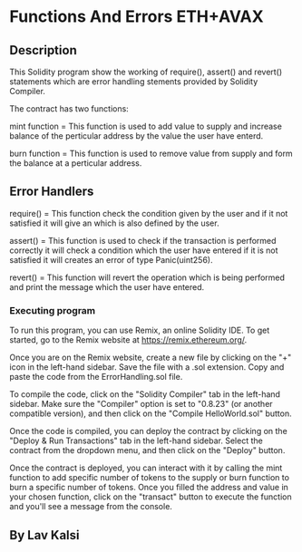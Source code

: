 # Functions And Errors ETH+AVAX

## Description
This Solidity program show the working of require(), assert() and revert() statements which are error handling stements provided by Solidity Compiler.

The contract has two functions: 

mint function = This function is used to add value to supply and increase balance of the perticular address by the value the user have enterd. 

burn function = This function is used to remove value from supply and form the balance at a perticular address.


## Error Handlers

require() = This function check the condition given by the user and if it not satisfied it will give an which is also defined by the user.

assert() = This function is used to check if the transaction is performed correctly it will check a condition which the user have entered if it is not satisfied it will creates an error of type Panic(uint256).

revert() =  This function will revert the operation which is being performed and print the message which the user have entered.

### Executing program

To run this program, you can use Remix, an online Solidity IDE. To get started, go to the Remix website at https://remix.ethereum.org/.

Once you are on the Remix website, create a new file by clicking on the "+" icon in the left-hand sidebar. Save the file with a .sol extension. Copy and paste the code from the ErrorHandling.sol file.

To compile the code, click on the "Solidity Compiler" tab in the left-hand sidebar. Make sure the "Compiler" option is set to "0.8.23" (or another compatible version), and then click on the "Compile HelloWorld.sol" button.

Once the code is compiled, you can deploy the contract by clicking on the "Deploy & Run Transactions" tab in the left-hand sidebar. Select the contract from the dropdown menu, and then click on the "Deploy" button.

Once the contract is deployed, you can interact with it by calling the mint function to add specific number of tokens to the supply or burn function to burn a specific number of tokens. Once you filled the address and value in your chosen function, click on the "transact" button to execute the function and you'll see a message from the console.

## By Lav Kalsi
